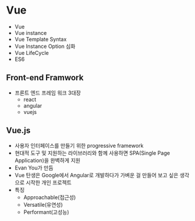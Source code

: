 # Vue
- Vue
- Vue instance
- Vue Template Syntax
- Vue Instance Option 심화
- Vue LifeCycle
- ES6

## Front-end Framwork
- 프론트 엔드 프레임 워크 3대장
  - react
  - angular
  - vuejs

## Vue.js
  - 사용자 인터페이스를 만들기 위한 progressive framework
  - 현대적 도구 및 지원하는 라이브러리와 함께 사용하면 SPA(Single Page Application)을 완벽하게 지원
  - Evan You가 만듬
  - Vue 탄생은 Google에서 Angular로 개발하다가 가벼운 걸 만들어 보고 싶은 생각으로 시작한 개인 프로젝트
  - 특징
    - Approachable(접근성)
    - Versatile(유연성)
    - Performant(고성능)
